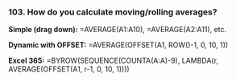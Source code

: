 ### 103. **How do you calculate moving/rolling averages?**

**Simple (drag down):**
=AVERAGE(A1:A10), =AVERAGE(A2:A11), etc.

**Dynamic with OFFSET:**
=AVERAGE(OFFSET(A1, ROW()-1, 0, 10, 1))

**Excel 365:**
=BYROW(SEQUENCE(COUNTA(A:A)-9), LAMBDA(r, AVERAGE(OFFSET(A1, r-1, 0, 10, 1))))
